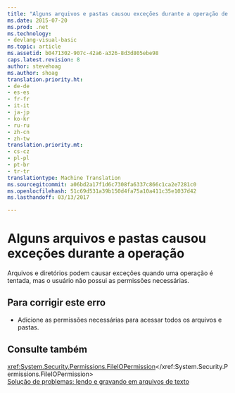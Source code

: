 ```yaml
---
title: "Alguns arquivos e pastas causou exceções durante a operação de | Documentos do Microsoft"
ms.date: 2015-07-20
ms.prod: .net
ms.technology:
- devlang-visual-basic
ms.topic: article
ms.assetid: b0471302-907c-42a6-a326-8d3d805ebe98
caps.latest.revision: 8
author: stevehoag
ms.author: shoag
translation.priority.ht:
- de-de
- es-es
- fr-fr
- it-it
- ja-jp
- ko-kr
- ru-ru
- zh-cn
- zh-tw
translation.priority.mt:
- cs-cz
- pl-pl
- pt-br
- tr-tr
translationtype: Machine Translation
ms.sourcegitcommit: a06bd2a17f1d6c7308fa6337c866c1ca2e7281c0
ms.openlocfilehash: 51c69d531a39b150d4fa75a10a411c35e1037d42
ms.lasthandoff: 03/13/2017

---
```

# <a name="some-files-and-folders-caused-exceptions-during-the-operation"></a>Alguns arquivos e pastas causou exceções durante a operação
Arquivos e diretórios podem causar exceções quando uma operação é tentada, mas o usuário não possui as permissões necessárias.  
  
## <a name="to-correct-this-error"></a>Para corrigir este erro  
  
-   Adicione as permissões necessárias para acessar todos os arquivos e pastas.  
  
## <a name="see-also"></a>Consulte também  
 <xref:System.Security.Permissions.FileIOPermission></xref:System.Security.Permissions.FileIOPermission>   
 [Solução de problemas: lendo e gravando em arquivos de texto](../../visual-basic/developing-apps/programming/drives-directories-files/troubleshooting-reading-from-and-writing-to-text-files.md)
